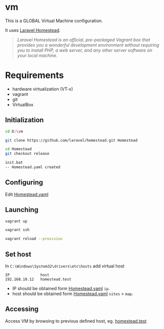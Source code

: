 # vm
This is a GLOBAL Virtual Machine configuration.

It uses [Laravel Homestead](https://laravel.com/docs/6.x/homestead).
> *Laravel Homestead is an official, pre-packaged Vagrant box that provides you a wonderful development environment without requiring you to install PHP, a web server, and any other server software on your local machine.*

# Requirements
 - hardware virtualization (VT-x) 
 - vagrant
 - git
 - VirtualBox

## Initialization
```bash
cd D:\vm

git clone https://github.com/laravel/homestead.git Homestead

cd Homestead
git checkout release

init.bat
-- Homestead.yaml created
```

## Configuring
Edit [Homestead.yaml](Homestead.yaml)


## Launching
``` bash
vagrant up
```

```bash
vagrant ssh
```

```bash
vagrant reload --provision
```

## Set host
In `C:\Windows\System32\drivers\etc\hosts` add  virtual host
```hosts
IP	            host
192.168.10.12	homestead.test
```
- IP should be obtained form [Homestead.yaml](Homestead.yaml) `ip`.
- host should be obtained form [Homestead.yaml](Homestead.yaml) `sites` > `map`.

## Accessing
Access VM by browsing to previous defined host, eg. [homestead.test](homestead.test)

